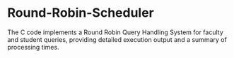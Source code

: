 # Round-Robin-Scheduler
The C code implements a Round Robin Query Handling System for faculty and student queries, providing detailed execution output and a summary of processing times.
